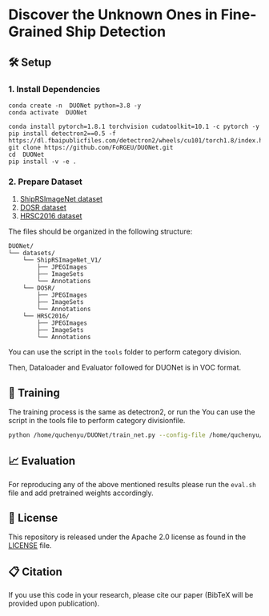 # Discover the Unknown Ones in Fine-Grained Ship Detection

## 🛠️ Setup

### 1. Install Dependencies

```
conda create -n  DUONet python=3.8 -y
conda activate  DUONet

conda install pytorch=1.8.1 torchvision cudatoolkit=10.1 -c pytorch -y
pip install detectron2==0.5 -f https://dl.fbaipublicfiles.com/detectron2/wheels/cu101/torch1.8/index.html
git clone https://github.com/FoRGEU/DUONet.git
cd  DUONet
pip install -v -e .
```

### 2. Prepare Dataset

1. [ShipRSImageNet dataset](https://github.com/zzndream/ShipRSImageNet)
2. [DOSR dataset](https://github.com/yaqihan-9898/DOSR)
3. [HRSC2016 dataset](https://www.kaggle.com/datasets/guofeng/hrsc2016)

The files should be organized in the following structure:

```
DUONet/
└── datasets/
    └── ShipRSImageNet_V1/
        ├── JPEGImages
        ├── ImageSets
        └── Annotations
    └── DOSR/
        ├── JPEGImages
        ├── ImageSets
        └── Annotations        
    └── HRSC2016/
        ├── JPEGImages
        ├── ImageSets
        └── Annotations            
```

You can use the script in the `tools` folder to perform category division.

Then, Dataloader and Evaluator followed for  DUONet is in VOC format.

## 🚀 Training

The training process is the same as detectron2, or run the You can use the script in the tools file to perform category divisionfile.
```bash
python /home/quchenyu/DUONet/train_net.py --config-file /home/quchenyu/DUONet/configs/ShipRS_config_37+5.yaml
```

## 📈 Evaluation

For reproducing any of the above mentioned results please run the `eval.sh` file and add pretrained weights accordingly.



## 🔧 License

This repository is released under the Apache 2.0 license as found in the [LICENSE](LICENSE) file.

## 📋 Citation

If you use this code in your research, please cite our paper (BibTeX will be provided upon publication).

